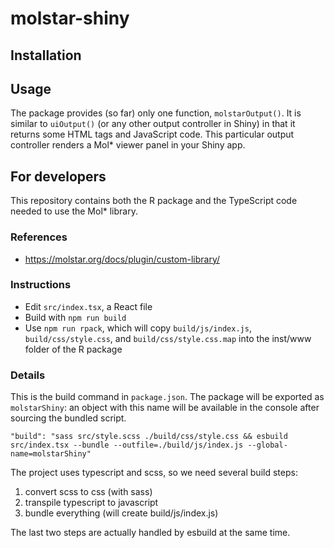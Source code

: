 # molstar-shiny

## Installation

## Usage

The package provides (so far) only one function, `molstarOutput()`.
It is similar to `uiOutput()` (or any other output controller in Shiny) in that it returns some HTML tags and JavaScript code.
This particular output controller renders a Mol* viewer panel in your Shiny app.

## For developers

This repository contains both the R package and the TypeScript code needed to use the Mol* library.

### References

* https://molstar.org/docs/plugin/custom-library/

### Instructions

* Edit `src/index.tsx`, a React file
* Build with `npm run build`
* Use `npm run rpack`, which will copy `build/js/index.js`, `build/css/style.css`, and `build/css/style.css.map` into the inst/www folder of the R package

### Details

This is the build command in `package.json`.
The package will be exported as `molstarShiny`: an object with this name will be available in the console after sourcing the bundled script.
```
"build": "sass src/style.scss ./build/css/style.css && esbuild src/index.tsx --bundle --outfile=./build/js/index.js --global-name=molstarShiny"
```

The project uses typescript and scss, so we need several build steps:
1. convert scss to css (with sass)
1. transpile typescript to javascript
1. bundle everything (will create build/js/index.js)

The last two steps are actually handled by esbuild at the same time.
